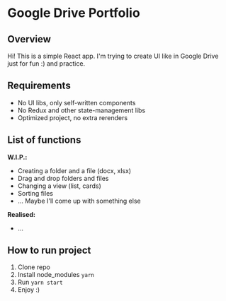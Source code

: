 # Google Drive Portfolio

## Overview

Hi! This is a simple React app.
I'm trying to create UI like in Google Drive just for fun :) and practice.

## Requirements

- No UI libs, only self-written components
- No Redux and other state-management libs
- Optimized project, no extra rerenders

## List of functions

**W.I.P.:**

- Creating a folder and a file (docx, xlsx)
- Drag and drop folders and files
- Changing a view (list, cards)
- Sorting files
- ... Maybe I'll come up with something else

**Realised:**

- ...

## How to run project

1. Clone repo
2. Install node_modules `yarn`
3. Run `yarn start`
4. Enjoy :)
